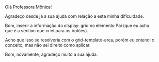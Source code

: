 Olá Professora Mônica!

Agradeço desde já a sua ajuda com relação a esta minha dificuldade.

Bom, inserir a informação do display: grid no elemento Pai (que eu acho que é a section que criei para os botões).

Acho que isso se resolveria com o grid-template-area, porém eu entendi o conceito, mas não sei direito como aplicar.

Bom, novamente, agradeço muito a sua ajuda.